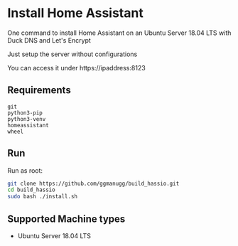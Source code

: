 
# Install Home Assistant

One command to install Home Assistant on an Ubuntu Server 18.04 LTS with Duck DNS and Let's Encrypt

Just setup the server without configurations

You can access it under https://ipaddress:8123

## Requirements

```
git
python3-pip 
python3-venv
homeassistant
wheel
```

## Run

Run as root:

```bash
git clone https://github.com/ggmanugg/build_hassio.git
cd build_hassio
sudo bash ./install.sh
```

## Supported Machine types

- Ubuntu Server 18.04 LTS
